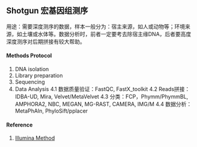 ## Shotgun 宏基因组测序

用途：需要深度测序的数据，样本一般分为：宿主来源，如人或动物等；环境来源，如土壤或水体等。数据分析时，前者一定要考去除宿主缘DNA，后者要高度深度测序对后期拼接有较大帮助。

#### Methods Protocol

1. DNA isolation
2. Library preparation
3. Sequencing
4. Data Analysis
  4.1 数据质量验证：FastQC, FastX_toolkit
  4.2 Reads拼接：IDBA-UD, Mira, Velvet/MetaVelvet
  4.3 分类：FCP，Phymm/PhymmBL, AMPHORA2, NBC, MEGAN, MG-RAST, CAMERA, IMG/M
  4.4 数据分析：MetaPhAln, PhyloSift/pplacer

#### Reference

1. [Illumina Method](http://applications.illumina.com/applications/microbiology/microbial-sequencing-methods/shotgun-metagenomic-sequencing.html)
